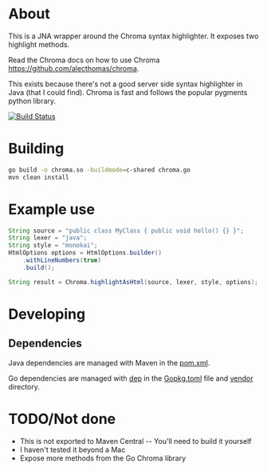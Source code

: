 # About
This is a JNA wrapper around the Chroma syntax highlighter. It exposes two highlight methods.

Read the Chroma docs on how to use Chroma https://github.com/alecthomas/chroma.

This exists because there's not a good server side syntax highlighter in Java (that I could find). Chroma is fast and follows the popular pygments python library.

[![Build Status](https://travis-ci.org/rroller/chroma4j.svg?branch=master)](https://travis-ci.org/rroller/chroma4j)

# Building
```bash
go build -o chroma.so -buildmode=c-shared chroma.go
mvn clean install
```
# Example use
```java
String source = "public class MyClass { public void hello() {} }";
String lexer = "java";
String style = "monokai";
HtmlOptions options = HtmlOptions.builder()
	.withLineNumbers(true)
	.build();

String result = Chroma.highlightAsHtml(source, lexer, style, options);
```

# Developing
## Dependencies
Java dependencies are managed with Maven in the [pom.xml](pom.xml).

Go dependencies are managed with [dep](https://github.com/golang/dep) in the [Gopkg.toml](Gopkg.toml) file and [vendor](vendor) directory.
# TODO/Not done
* This is not exported to Maven Central -- You'll need to build it yourself
* I haven't tested it beyond a Mac
* Expose more methods from the Go Chroma library
